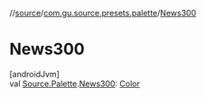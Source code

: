 //[source](../../index.md)/[com.gu.source.presets.palette](index.md)/[News300](-news300.md)

# News300

[androidJvm]\
val [Source.Palette](../com.gu.source/-source/-palette/index.md).[News300](-news300.md): [Color](https://developer.android.com/reference/kotlin/androidx/compose/ui/graphics/Color.html)
